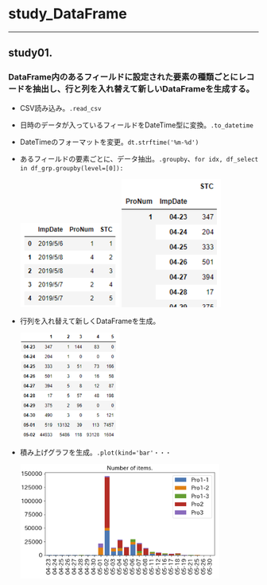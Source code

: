 # study_DataFrame
---
## study01. 
### DataFrame内のあるフィールドに設定された要素の種類ごとにレコードを抽出し、行と列を入れ替えて新しいDataFrameを生成する。
  - CSV読み込み。`.read_csv`
  - 日時のデータが入っているフィールドをDateTime型に変換。`.to_datetime`
  - DateTimeのフォーマットを変更。`dt.strftime('%m-%d')`
  - あるフィールドの要素ごとに、データ抽出。`.groupby`、`for idx, df_select in df_grp.groupby(level=[0]):`
  
    <img src="https://github.com/okagen/study_DataFrame/blob/master/Data/01-1_Base_DataFrame.png" width="200">
    
    <img src="https://github.com/okagen/study_DataFrame/blob/master/Data/01-2_Grouped_DataFrame.png" width="200">
  
  - 行列を入れ替えて新しくDataFrameを生成。
  
    <img src="https://github.com/okagen/study_DataFrame/blob/master/Data/01-3_adjusted_DataFrame.png" width="200">
  
  - 積み上げグラフを生成。`.plot(kind='bar'・・・`
  
    <img src="https://github.com/okagen/study_DataFrame/blob/master/Data/01-4_stacked_barchart.png" width="400">
  
  
  

  
